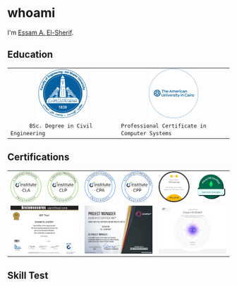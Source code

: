 # whoami

I'm [Essam A. El-Sherif](https://essamatefelsherif.github.io/whoami "My Profile").

## Education
<table>
<tr></tr>
<tr>
<td><div align="center"><a href="docs/assets/doc/bsc_eng.pdf" target="_blank" title="Certficate"><img src="docs/assets/readme/asu-logo.png"></a></div></td>
<td><div align="center"><a href="docs/assets/doc/auc_all.pdf" target="_blank" title="Certficate"><img src="docs/assets/readme/auc-logo.png"></a></div></td>
</tr>
<tr></tr>
<tr>
<td><code>      BSc. Degree in Civil Engineering      </code></td>
<td><code>Professional Certificate in Computer Systems</code></td>
</tr>
</table>

## Certifications

<table>
<tr></tr>
<tr>
	<td><div align="center"><a href="docs/assets/doc/cla.pdf" target="_blank" title="Certficate"><img src="docs/assets/readme/badge-cla.png"></a></div></td>
	<td><div align="center"><a href="docs/assets/doc/clp.pdf" target="_blank" title="Certficate"><img src="docs/assets/readme/badge-clp.png"></a></div></td>
	<td><div align="center"><a href="docs/assets/doc/cpa.pdf" target="_blank" title="Certficate"><img src="docs/assets/readme/badge-cpa.png"></a></div></td>
	<td><div align="center"><a href="docs/assets/doc/cpp.pdf" target="_blank" title="Certficate"><img src="docs/assets/readme/badge-cpp.png"></a></div></td>
	<td><div align="center"><a href="docs/assets/doc/jsa.pdf" target="_blank" title="Certficate"><img src="docs/assets/readme/badge-jsa.png"></a></div></td>
	<td><div align="center"><a href="docs/assets/doc/mongodb-dev.pdf" target="_blank" title="Certficate"><img src="docs/assets/readme/badge-mongodb-dev.png"></a></div></td>
</tr>
<tr></tr>
<tr>
	<td colspan="2"><div align="center"><a href="docs/assets/doc/bm_git.pdf" target="_blank" title="Certficate"><img src="docs/assets/readme/bm_git.jpg"></a></div></td>
	<td colspan="2"><div align="center"><a href="docs/assets/doc/io4pm-aprm.pdf" target="_blank" title="Certficate"><img src="docs/assets/readme/io4pm-aprm.jpg"></a></div></td>
	<td colspan="2"><div align="center"><a href="docs/assets/doc/ef-cert.pdf" target="_blank" title="Certficate"><img src="docs/assets/readme/ef-cert.jpg"></a></div></td>
</tr>
</table>

## Skill Test

<table>
<tr></tr>
<tr>
</tr>

